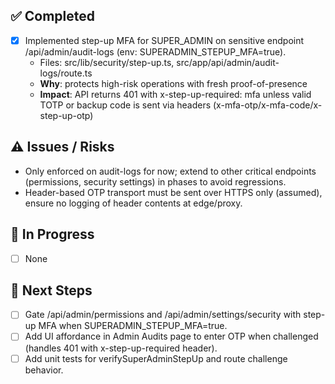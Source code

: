 ## ✅ Completed
- [x] Implemented step-up MFA for SUPER_ADMIN on sensitive endpoint /api/admin/audit-logs (env: SUPERADMIN_STEPUP_MFA=true).
  - Files: src/lib/security/step-up.ts, src/app/api/admin/audit-logs/route.ts
  - **Why**: protects high-risk operations with fresh proof-of-presence
  - **Impact**: API returns 401 with x-step-up-required: mfa unless valid TOTP or backup code is sent via headers (x-mfa-otp/x-mfa-code/x-step-up-otp)

## ⚠️ Issues / Risks
- Only enforced on audit-logs for now; extend to other critical endpoints (permissions, security settings) in phases to avoid regressions.
- Header-based OTP transport must be sent over HTTPS only (assumed), ensure no logging of header contents at edge/proxy.

## 🚧 In Progress
- [ ] None

## 🔧 Next Steps
- [ ] Gate /api/admin/permissions and /api/admin/settings/security with step-up MFA when SUPERADMIN_STEPUP_MFA=true.
- [ ] Add UI affordance in Admin Audits page to enter OTP when challenged (handles 401 with x-step-up-required header).
- [ ] Add unit tests for verifySuperAdminStepUp and route challenge behavior.
